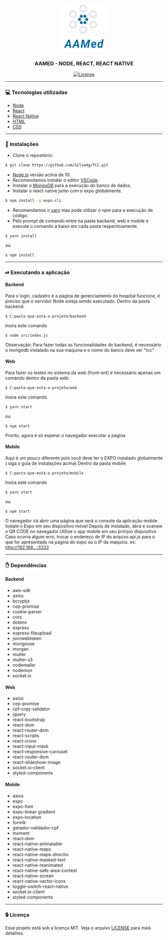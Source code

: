<h3 align="center">
    <img alt="logo" title="#logo" width="150px" src=".github/icon.png">
</h3>

<h3 align="center">AAMED - NODE, REACT, REACT NATIVE</h3>

<div align="center">  
  <a href="https://github.com/Silva4g/TCC/blob/master/LICENSE">
    <img alt="License" src="https://img.shields.io/badge/license-MIT-brightgreen" />
  </a>
</div>

---

### 💻 Tecnologias utilizadas 
- [Node](https://nodejs.org/en/)
- [React](https://pt-br.reactjs.org/)
- [React Native](https://reactnative.dev/)
- [HTML](https://developer.mozilla.org/pt-BR/docs/Web/HTML)
- [CSS](https://developer.mozilla.org/pt-BR/docs/Web/CSS)

---

### 🚧 Instalações
  - Clone o repositório:

  ```bash
  $ git clone https://github.com/Silva4g/TCC.git
  ```
  - [Node.js](https://nodejs.org/en/) versão acima de 10.
  - Recomendamos instalar o editor [VSCode](https://code.visualstudio.com/download).
  - Instalar o [MongoDB](https://www.mongodb.com/download-center) para a execução do banco de dados.
  - Instalar o react native junto com o expo globalmente.
  ``` sh
  $ npm install -g expo-cli
  ```
  - Recomendamos o [yarn](https://classic.yarnpkg.com/pt-BR/docs/install/#windows-stable) mas pode utilizar o npm para a execução de código.
  - Pelo prompt de comando entre na pasta backend, web e mobile e execute o comando a baixo em cada pasta respectivamente.
  ```sh
  $ yarn install
  ```
  ou 
  ```
  $ npm install
  ```

  ---

  ### ⏯ Executando a aplicação

  #### Backend

  Para o login, cadastro e a página de gerenciamento do hospital funcione, é preciso que o servidor Node esteja sendo executado.
  Dentro da pasta backend:
  ```
  $ C:pasta-que-esta-o-projeto/backend
  ```
  Insira este comando
  ```
  $ node src/index.js
  ```
  Observação: Para fazer todas as funcionalidades do backend, é necessário o mongodb instalado na sua máquina e o nome do banco deve ser "tcc"

  #### Web

  Para fazer os testes no sistema da web (front-ent) é necessário apenas um comando
  dentro da pasta web:
  ```
  $ C:pasta-que-esta-o-projeto/web
  ```
   Insira este comando
  ```
  $ yarn start
  ```
  ou
  ```
  $ npm start
  ```
  Pronto, agora é só esperar o navegador executar a página

  #### Mobile

  Aqui é um pouco diferente pois você deve ter o EXPO instalado globalmente ( siga o guia de instalações acima)
  Dentro da pasta mobile
  ```
  $ C:pasta-que-esta-o-projeto/mobile
  ```
  Insira este comando
  ```
  $ yarn start
  ```
  ou
  ```
  $ npm start
  ```
  O navegador irá abrir uma página que será o console da aplicação mobile
  Instale o Expo em seu dispositivo móvel
  Depois de instalado, abra e scaneie o QR CODE no navegador
  Utilize o app mobile em seu prórpio dispositivo
  Caso ocorra algum erro, trocar o endereço de IP do arquivo api.js para o que for apresentado na página do expo ou o IP da máquina. ex: http://192.168...:3333

  ---

  ### ✋ Dependências

  #### Backend

  - aws-sdk
  - axios
  - bcryptjs
  - cep-promise
  - cookie-parser
  - cors
  - dotenv
  - express
  - express-fileupload
  - jsonwebtoken
  - mongoose
  - morgan
  - multer
  - multer-s3
  - nodemailer
  - nodemon
  - socket.io

  #### Web

  - axios
  - cep-promise
  - cpf-cnpj-validator
  - jquery
  - react-bootstrap
  - react-dom
  - react-router-dom
  - react-scripts
  - react-icons
  - react-input-mask
  - react-responsive-carousel
  - react-router-dom
  - react-slideshow-image
  - socket.io-client
  - styled-components

  #### Mobile

  - axios
  - expo
  - expo-font
  - expo-linear-gradient
  - expo-location
  - formik
  - gerador-validador-cpf
  - moment
  - react-dom
  - react-native-animatable
  - react-native-maps
  - react-native-maps-directio
  - react-native-masked-text
  - react-native-reanimated
  - react-native-safe-area-context
  - react-native-screen
  - react-native-vector-icons
  - toggle-switch-react-native
  - socket.io-client
  - styled-components
  
---

### 🔒 Licença

Esse projeto está sob a licença MIT. Veja o arquivo [LICENSE](LICENSE) para mais detalhes.